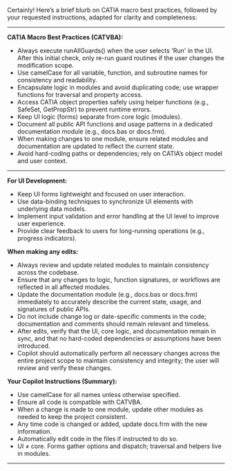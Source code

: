 Certainly! Here’s a brief blurb on CATIA macro best practices, followed by your requested instructions, adapted for clarity and completeness:

---

**CATIA Macro Best Practices (CATVBA):**
- Always execute runAllGuards() when the user selects 'Run' in the UI. After this initial check, only re-run guard routines if the user changes the modification scope.
- Use camelCase for all variable, function, and subroutine names for consistency and readability.
- Encapsulate logic in modules and avoid duplicating code; use wrapper functions for traversal and property access.
- Access CATIA object properties safely using helper functions (e.g., SafeSet, GetPropStr) to prevent runtime errors.
- Keep UI logic (forms) separate from core logic (modules).
- Document all public API functions and usage patterns in a dedicated documentation module (e.g., docs.bas or docs.frm).
- When making changes to one module, ensure related modules and documentation are updated to reflect the current state.
- Avoid hard-coding paths or dependencies; rely on CATIA’s object model and user context.

---
**For UI Development:**
- Keep UI forms lightweight and focused on user interaction.
- Use data-binding techniques to synchronize UI elements with underlying data models.
- Implement input validation and error handling at the UI level to improve user experience.
- Provide clear feedback to users for long-running operations (e.g., progress indicators).

**When making any edits:**
- Always review and update related modules to maintain consistency across the codebase.
- Ensure that any changes to logic, function signatures, or workflows are reflected in all affected modules.
- Update the documentation module (e.g., docs.bas or docs.frm) immediately to accurately describe the current state, usage, and signatures of public APIs.
- Do not include change log or date-specific comments in the code; documentation and comments should remain relevant and timeless.
- After edits, verify that the UI, core logic, and documentation remain in sync, and that no hard-coded dependencies or assumptions have been introduced.
- Copilot should automatically perform all necessary changes across the entire project scope to maintain consistency and integrity; the user will review and verify these changes.

**Your Copilot Instructions (Summary):**
- Use camelCase for all names unless otherwise specified.
- Ensure all code is compatible with CATVBA.
- When a change is made to one module, update other modules as needed to keep the project consistent.
- Any time code is changed or added, update docs.frm with the new information.
- Automatically edit code in the files if instructed to do so.
- UI ≠ core. Forms gather options and dispatch; traversal and helpers live in modules.
---
